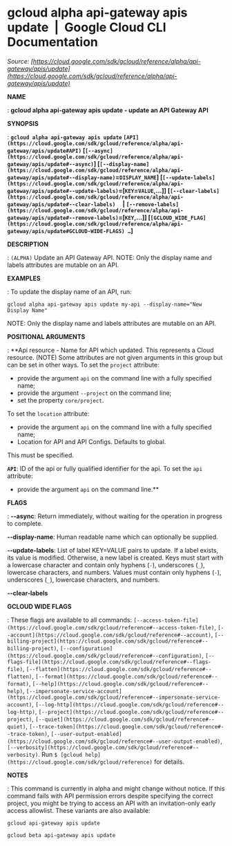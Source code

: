 # gcloud alpha api-gateway apis update  |  Google Cloud CLI Documentation

*Source: [https://cloud.google.com/sdk/gcloud/reference/alpha/api-gateway/apis/update](https://cloud.google.com/sdk/gcloud/reference/alpha/api-gateway/apis/update)*

**NAME**

: **gcloud alpha api-gateway apis update - update an API Gateway API**

**SYNOPSIS**

: **`gcloud alpha api-gateway apis update` `[API](https://cloud.google.com/sdk/gcloud/reference/alpha/api-gateway/apis/update#API)` [`[--async](https://cloud.google.com/sdk/gcloud/reference/alpha/api-gateway/apis/update#--async)`] [`[--display-name](https://cloud.google.com/sdk/gcloud/reference/alpha/api-gateway/apis/update#--display-name)`=`DISPLAY_NAME`] [`[--update-labels](https://cloud.google.com/sdk/gcloud/reference/alpha/api-gateway/apis/update#--update-labels)`=[`KEY`=`VALUE`,…]] [`[--clear-labels](https://cloud.google.com/sdk/gcloud/reference/alpha/api-gateway/apis/update#--clear-labels)`     | `[--remove-labels](https://cloud.google.com/sdk/gcloud/reference/alpha/api-gateway/apis/update#--remove-labels)`=[`KEY`,…]] [`[GCLOUD_WIDE_FLAG](https://cloud.google.com/sdk/gcloud/reference/alpha/api-gateway/apis/update#GCLOUD-WIDE-FLAGS) …`]**

**DESCRIPTION**

: `(ALPHA)` Update an API Gateway API.
NOTE: Only the display name and labels attributes are mutable on an API.

**EXAMPLES**

: To update the display name of an API, run:

```
gcloud alpha api-gateway apis update my-api --display-name="New Display Name"
```

NOTE: Only the display name and labels attributes are mutable on an API.

**POSITIONAL ARGUMENTS**

: **Api resource - Name for API which updated. This represents a Cloud resource.
(NOTE) Some attributes are not given arguments in this group but can be set in
other ways.
To set the `project` attribute:

- provide the argument `api` on the command line with a fully specified
name;
- provide the argument `--project` on the command line;
- set the property `core/project`.

To set the `location` attribute:

- provide the argument `api` on the command line with a fully specified
name;
- Location for API and API Configs. Defaults to global.

This must be specified.

**`API`**:
ID of the api or fully qualified identifier for the api.
To set the `api` attribute:

- provide the argument `api` on the command line.**

**FLAGS**

: **--async**:
Return immediately, without waiting for the operation in progress to complete.

**--display-name**:
Human readable name which can optionally be supplied.

**--update-labels**:
List of label KEY=VALUE pairs to update. If a label exists, its value is
modified. Otherwise, a new label is created.
Keys must start with a lowercase character and contain only hyphens
(`-`), underscores (`_`), lowercase characters, and
numbers. Values must contain only hyphens (`-`), underscores
(`_`), lowercase characters, and numbers.

**--clear-labels**

**GCLOUD WIDE FLAGS**

: These flags are available to all commands: `[--access-token-file](https://cloud.google.com/sdk/gcloud/reference#--access-token-file)`,
`[--account](https://cloud.google.com/sdk/gcloud/reference#--account)`, `[--billing-project](https://cloud.google.com/sdk/gcloud/reference#--billing-project)`,
`[--configuration](https://cloud.google.com/sdk/gcloud/reference#--configuration)`,
`[--flags-file](https://cloud.google.com/sdk/gcloud/reference#--flags-file)`,
`[--flatten](https://cloud.google.com/sdk/gcloud/reference#--flatten)`, `[--format](https://cloud.google.com/sdk/gcloud/reference#--format)`, `[--help](https://cloud.google.com/sdk/gcloud/reference#--help)`, `[--impersonate-service-account](https://cloud.google.com/sdk/gcloud/reference#--impersonate-service-account)`,
`[--log-http](https://cloud.google.com/sdk/gcloud/reference#--log-http)`,
`[--project](https://cloud.google.com/sdk/gcloud/reference#--project)`, `[--quiet](https://cloud.google.com/sdk/gcloud/reference#--quiet)`, `[--trace-token](https://cloud.google.com/sdk/gcloud/reference#--trace-token)`, `[--user-output-enabled](https://cloud.google.com/sdk/gcloud/reference#--user-output-enabled)`,
`[--verbosity](https://cloud.google.com/sdk/gcloud/reference#--verbosity)`.
Run `$ [gcloud help](https://cloud.google.com/sdk/gcloud/reference)` for details.

**NOTES**

: This command is currently in alpha and might change without notice. If this
command fails with API permission errors despite specifying the correct project,
you might be trying to access an API with an invitation-only early access
allowlist. These variants are also available:

```
gcloud api-gateway apis update
```

```
gcloud beta api-gateway apis update
```